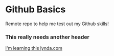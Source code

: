 Github Basics
=============

Remote repo to help me test out my Github skills!

### This really needs another header
 
[I'm learning this lynda.com](http://www.lynda.com)
